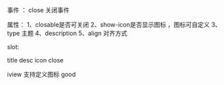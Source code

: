 事件 ： close 关闭事件




属性：
1、closable是否可关闭
2、show-icon是否显示图标 ，图标可自定义
3、type  主题
4、description
5、align 对齐方式


slot:

title
desc
icon
close


iview 支持定义图标 good
